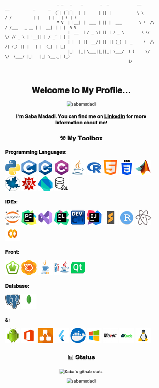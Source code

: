 ``````
                                                     
                        _ _   _    _        _  _             __          __           _      _   _   _ _ 
                       ( | ) | |  | |      | || |            \ \        / /          | |    | | | | ( | )
                        V V  | |__| |  ___ | || |  ___        \ \  /\  / /___   _ __ | |  __| | | |  V V 
                             |  __  | / _ \| || | / _ \        \ \/  \/ // _ \ | '__|| | / _` | | |      
                             | |  | ||  __/| || || (_) |  _     \  /\  /| (_) || |   | || (_| | |_|      
                             |_|  |_| \___||_||_| \___/  ( )     \/  \/  \___/ |_|   |_| \__,_| (_)      
                                                         |/                                              
                                                                             
                       
``````     
<h1 align="center" title="Happy to see you here :)"> 𝐖𝐞𝐥𝐜𝐨𝐦𝐞 𝐭𝐨 𝐌𝐲 𝐏𝐫𝐨𝐟𝐢𝐥𝐞... </h1>
<p align="center"> <img src="https://komarev.com/ghpvc/?username=sabamadadi&label=Profile%20views&color=0e75b6&style=flat" alt="sabamadadi" /> </p>
<h3 align="center">𝐈’𝐦 𝐒𝐚𝐛𝐚 𝐌𝐚𝐝𝐚𝐝𝐢. 𝐘𝐨𝐮 𝐜𝐚𝐧 𝐟𝐢𝐧𝐝 𝐦𝐞 𝐨𝐧 <a href="https://www.linkedin.com/in/sabamadadi" target="_blank">𝐋𝐢𝐧𝐤𝐞𝐝𝐈𝐧</a> 𝐟𝐨𝐫 𝐦𝐨𝐫𝐞 𝐢𝐧𝐟𝐨𝐫𝐦𝐚𝐭𝐢𝐨𝐧 𝐚𝐛𝐨𝐮𝐭 𝐦𝐞! </h3>


<h2 align="center" title=""> ⚒️ 𝐌𝐲 𝐓𝐨𝐨𝐥𝐛𝐨𝐱 </h2>
<h3 align="left" title=""> 𝐏𝐫𝐨𝐠𝐫𝐚𝐦𝐦𝐢𝐧𝐠 𝐋𝐚𝐧𝐠𝐮𝐚𝐠𝐞𝐬: </h3>

<a> <img src="Icons/Python.png" alt="blender" width="50" height="50"/> </a> <a target="_blank" rel="noreferrer"> <img src="Icons/C (PL).png" alt="blender" width="50" height="50"/> </a>  <a> <img src="Icons/C++.png" alt="blender" width="50" height="50"/> </a> <a> <img src="Icons/Csharp.png" alt="blender" width="50" height="50"/> </a> <a> <img src="Icons/Java.png" alt="blender" width="50" height="50"/> </a> <a> <img src="Icons/R.png" alt="blender" width="50" height="50"/> </a> <a> <img src="Icons/Html.png" alt="blender" width="50" height="50"/> </a> <a > <img src="Icons/CSS.png" alt="blender" width="50" height="50"/> </a> <a> <img src="Icons/Matlab.png" alt="blender" width="50" height="50"/> </a> <a> <img src="Icons/Maple.png" alt="blender" width="50" height="50"/> </a> <a> <img src="Icons/WM.webp" alt="blender" width="50" height="50"/> </a> <a> <img src="Icons/Dart.png" alt="blender" width="50" height="50"/> </a> <a> <img src="Icons/SQL.png" alt="blender" width="50" height="50"/> </a>

<h3 align="left" title=""> 𝐈𝐃𝐄𝐬: </h3>
<p align="left"> <a> <img src="Icons/Jupyter.png" alt="blender" width="50" height="50"/> </a>  <a> <img src="Icons/PyCharm.png" alt="blender" width="50" height="50"/> </a> <a> <img src="Icons/VS.png" alt="blender" width="50" height="50"/> </a>  <a> <img src="Icons/CLion.png" alt="blender" width="50" height="50"/> </a> <a> <img src="Icons/DEV.png" alt="blender" width="50" height="50"/> </a> <a> <img src="Icons/IJ.png" alt="blender" width="50" height="50"/> </a> <a> <img src="Icons/Sublime Text.png" alt="blender" width="50" height="50"/> </a> <a> <img src="Icons/Rstudio.png" alt="blender" width="50" height="50"/> </a> <a> <img src="Icons/Atom.png" alt="blender" width="50" height="50"/> </a> <a> <img src="Icons/Colab.png" alt="blender" width="50" height="50"/> </a>

<h3 align="left" title=""> 𝐅𝐫𝐨𝐧𝐭: </h3>
<p align="left"> <a> <img src="Icons/SFML.png" alt="blender" width="50" height="50"/> </a> <a> <img src="Icons/Scene Builder.webp" alt="blender" width="50" height="50"/> </a> <a> <img src="Icons/JavaFX.png" alt="blender" width="50" height="50"/> </a> <a> <img src="Icons/Swing.png" alt="blender" width="50" height="50"/> </a> <a> <img src="Icons/QT.png" alt="blender" width="50" height="50"/> </a> </details>

<h3 align="left" title=""> 𝐃𝐚𝐭𝐚𝐛𝐚𝐬𝐞: </h3>
<p align="left"> <a> <img src="Icons/pgAdmin.png" alt="blender" width="50" height="50"/> </a> <a> <img src="Icons/Mongo.png" alt="blender" width="50" height="50"/> </a>
  
<h3 align="left" title=""> &: </h3>
<p align="left"> <a> <img src="Icons/Android.png" alt="blender" width="50" height="50"/> </a> <a> <img src="Icons/Office.png" alt="blender" width="50" height="50"/> </a> <a> <img src="Icons/Diagrams.png" alt="blender" width="50" height="50"/> </a>  <a> <img src="Icons/Flutter.png" alt="blender" width="50" height="50"/> </a>  <a> <img src="Icons/Docker.png" alt="blender" width="50" height="50"/> </a>   <a> <img src="Icons/Windows.png" alt="blender" width="50" height="50"/> </a>  <a> <img src="Icons/Maven.jpg" alt="blender" width="50" height="50"/> </a>  <a> <img src="Icons/Gradle.png" alt="blender" width="50" height="50"/> </a>  <a> <img src="Icons/Linux.png" alt="blender" width="50" height="50"/> </a></details>









<h2 align="center" > 📊 𝐒𝐭𝐚𝐭𝐮𝐬 </h2>



<p align="center"><img src="https://github-readme-stats.vercel.app/api?username=sabamadadi&theme=defualt&show_icons=true" alt="Saba's github stats">
</p>

    
<p align="center"><img src="https://github-readme-streak-stats.herokuapp.com/?user=sabamadadi&" alt="sabamadadi" /></p>
